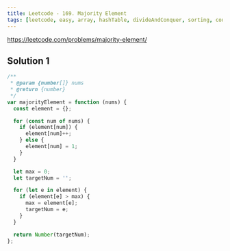 ```yaml
---
title: Leetcode - 169. Majority Element
tags: [leetcode, easy, array, hashTable, divideAndConquer, sorting, counting]
---
```


https://leetcode.com/problems/majority-element/

## Solution 1

```js
/**
 * @param {number[]} nums
 * @return {number}
 */
var majorityElement = function (nums) {
  const element = {};

  for (const num of nums) {
    if (element[num]) {
      element[num]++;
    } else {
      element[num] = 1;
    }
  }

  let max = 0;
  let targetNum = '';

  for (let e in element) {
    if (element[e] > max) {
      max = element[e];
      targetNum = e;
    }
  }

  return Number(targetNum);
};
```
